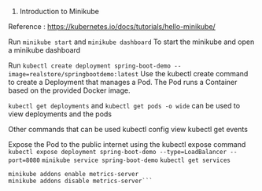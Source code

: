 1. Introduction to Minikube

Reference : https://kubernetes.io/docs/tutorials/hello-minikube/

Run  ```minikube start``` and   ```minikube dashboard```
To start the minikube and open a minikube dashboard

Run ```kubectl create deployment spring-boot-demo --image=realstore/springbootdemo:latest```
Use the kubectl create command to create a Deployment that manages a Pod. The Pod runs a Container based on the provided Docker image.

```kubectl get deployments``` and ```kubectl get pods -o wide``` 
can be used to view deployments and the pods

Other commands that can be used
kubectl config view
kubectl get events

Expose the Pod to the public internet using the kubectl expose command
```kubectl expose deployment spring-boot-demo --type=LoadBalancer --port=8080```
```minikube service spring-boot-demo```
```kubectl get services```


```minikube addons list
minikube addons enable metrics-server
minikube addons disable metrics-server```
